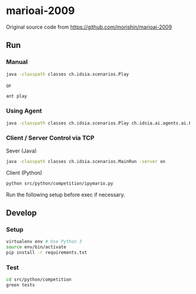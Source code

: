 # marioai-2009
Original source code from https://github.com/morishin/marioai-2009

## Run
### Manual
```sh
java -classpath classes ch.idsia.scenarios.Play
```
or

```sh
ant play
```

### Using Agent
```sh
java -classpath classes ch.idsia.scenarios.Play ch.idsia.ai.agents.ai.ForwardAgent
```

### Client / Server Control via TCP
Sever (Java)

```sh
java -classpath classes ch.idsia.scenarios.MainRun -server on
```
Client (Python)

```sh
python src/python/competition/ipymario.py
```

Run the following setup before exec if necessary.

## Develop
### Setup
```sh
virtualenv env # Use Python 3
source env/bin/activate
pip install -r requirements.txt
```

### Test
```sh
cd src/python/competition
green tests
```
